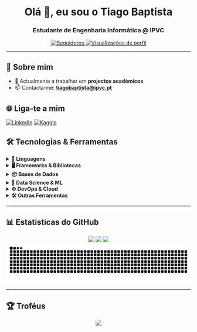 <h1 align="center">Olá 👋, eu sou o Tiago Baptista</h1>
<h3 align="center">Estudante de Engenharia Informática @ IPVC</h3>

<p align="center">
  <a href="https://github.com/baptistaz?tab=followers">
    <img src="https://img.shields.io/github/followers/baptistaz?label=Seguidores&style=social" alt="Seguidores">
  </a>
  <a href="https://komarev.com/ghpvc/?username=baptistaz">
    <img src="https://komarev.com/ghpvc/?username=baptistaz&style=flat&color=blue" alt="Visualizações de perfil">
  </a>
</p>

---

## 🚀 Sobre mim

* 🔭  Actualmente a trabalhar em **projectos académicos**
* 📫  Contacta‑me: **[tiagobaptista@ipvc.pt](mailto:tiagobaptista@ipvc.pt)**

## 🌐 Liga‑te a mim

[![LinkedIn](https://img.shields.io/badge/LinkedIn-0A66C2?style=for-the-badge\&logo=linkedin\&logoColor=white)](https://www.linkedin.com/in/tiago-baptista-18823a318/)
[![Kaggle](https://img.shields.io/badge/Kaggle-20BEFF?style=for-the-badge\&logo=kaggle\&logoColor=white)](https://www.kaggle.com/tiagobaptista11)

## 🛠️ Tecnologias & Ferramentas

<details>
<summary><strong>👑 Linguagens</strong></summary>

![C#](https://img.shields.io/badge/C%23-239120?style=for-the-badge\&logo=csharp\&logoColor=white)
![JavaScript](https://img.shields.io/badge/JavaScript-F7DF1E?style=for-the-badge\&logo=javascript\&logoColor=black)
![TypeScript](https://img.shields.io/badge/TypeScript-007ACC?style=for-the-badge\&logo=typescript\&logoColor=white)
![Python](https://img.shields.io/badge/Python-3776AB?style=for-the-badge\&logo=python\&logoColor=white)
![Java](https://img.shields.io/badge/Java-ED8B00?style=for-the-badge\&logo=openjdk\&logoColor=white)
![C](https://img.shields.io/badge/C-A8B9CC?style=for-the-badge\&logo=c\&logoColor=black)
![Bash](https://img.shields.io/badge/Bash-4EAA25?style=for-the-badge\&logo=gnubash\&logoColor=white)
![HTML5](https://img.shields.io/badge/HTML5-E34F26?style=for-the-badge\&logo=html5\&logoColor=white)
![CSS3](https://img.shields.io/badge/CSS3-1572B6?style=for-the-badge\&logo=css3\&logoColor=white)
![Kotlin](https://img.shields.io/badge/Kotlin-7F52FF?style=for-the-badge\&logo=kotlin\&logoColor=white)
![MATLAB](https://img.shields.io/badge/MATLAB-0076A8?style=for-the-badge\&logo=MathWorks\&logoColor=white)

</details>

<details>
<summary><strong>🖥️ Frameworks & Bibliotecas</strong></summary>

![Angular](https://img.shields.io/badge/Angular-DD0031?style=for-the-badge\&logo=angular\&logoColor=white)
![React](https://img.shields.io/badge/React-20232A?style=for-the-badge\&logo=react\&logoColor=61DAFB)
![React Native](https://img.shields.io/badge/React_Native-20232A?style=for-the-badge\&logo=react\&logoColor=61DAFB)
![Node.js](https://img.shields.io/badge/Node.js-339933?style=for-the-badge\&logo=nodedotjs\&logoColor=white)
![.NET](https://img.shields.io/badge/.NET-512BD4?style=for-the-badge\&logo=dotnet\&logoColor=white)
![Express](https://img.shields.io/badge/Express-000000?style=for-the-badge\&logo=express\&logoColor=white)
![Vue.js](https://img.shields.io/badge/Vue.js-35495E?style=for-the-badge\&logo=vuedotjs\&logoColor=4FC08D)
![Svelte](https://img.shields.io/badge/Svelte-FF3E00?style=for-the-badge\&logo=svelte\&logoColor=white)
![Ionic](https://img.shields.io/badge/Ionic-3880FF?style=for-the-badge\&logo=ionic\&logoColor=white)
![Android](https://img.shields.io/badge/Android-3DDC84?style=for-the-badge\&logo=android\&logoColor=white)
![GraphQL](https://img.shields.io/badge/GraphQL-E10098?style=for-the-badge\&logo=graphql\&logoColor=white)
![Firebase](https://img.shields.io/badge/Firebase-FFCA28?style=for-the-badge\&logo=firebase\&logoColor=black)
![OpenCV](https://img.shields.io/badge/OpenCV-5C3EE8?style=for-the-badge\&logo=opencv\&logoColor=white)

</details>

<details>
<summary><strong>📦 Bases de Dados</strong></summary>

![MySQL](https://img.shields.io/badge/MySQL-4479A1?style=for-the-badge\&logo=mysql\&logoColor=white)
![PostgreSQL](https://img.shields.io/badge/PostgreSQL-4169E1?style=for-the-badge\&logo=postgresql\&logoColor=white)
![MongoDB](https://img.shields.io/badge/MongoDB-47A248?style=for-the-badge\&logo=mongodb\&logoColor=white)
![MariaDB](https://img.shields.io/badge/MariaDB-003545?style=for-the-badge\&logo=mariadb\&logoColor=white)
![SQLite](https://img.shields.io/badge/SQLite-003B57?style=for-the-badge\&logo=sqlite\&logoColor=white)
![SQL Server](https://img.shields.io/badge/SQL%20Server-CC2927?style=for-the-badge\&logo=microsoftsqlserver\&logoColor=white)

</details>

<details>
<summary><strong>🤖 Data Science & ML</strong></summary>

![TensorFlow](https://img.shields.io/badge/TensorFlow-FF6F00?style=for-the-badge\&logo=tensorflow\&logoColor=white)
![PyTorch](https://img.shields.io/badge/PyTorch-EE4C2C?style=for-the-badge\&logo=pytorch\&logoColor=white)
![Scikit‑Learn](https://img.shields.io/badge/Scikit--Learn-F7931E?style=for-the-badge\&logo=scikitlearn\&logoColor=white)
![Pandas](https://img.shields.io/badge/Pandas-150458?style=for-the-badge\&logo=pandas\&logoColor=white)
![Seaborn](https://img.shields.io/badge/Seaborn-4C8CBF?style=for-the-badge\&logo=seaborn\&logoColor=white)

</details>

<details>
<summary><strong>⚙️ DevOps & Cloud</strong></summary>

![Docker](https://img.shields.io/badge/Docker-2496ED?style=for-the-badge\&logo=docker\&logoColor=white)
![Git](https://img.shields.io/badge/Git-F05032?style=for-the-badge\&logo=git\&logoColor=white)
![GitHub Actions](https://img.shields.io/badge/GitHub_Actions-2088FF?style=for-the-badge\&logo=githubactions\&logoColor=white)
![Linux](https://img.shields.io/badge/Linux-FCC624?style=for-the-badge\&logo=linux\&logoColor=black)
![Grafana](https://img.shields.io/badge/Grafana-F46800?style=for-the-badge\&logo=grafana\&logoColor=white)

</details>

<details>
<summary><strong>🛠️ Outras Ferramentas</strong></summary>

![Postman](https://img.shields.io/badge/Postman-FF6C37?style=for-the-badge\&logo=postman\&logoColor=white)
![Figma](https://img.shields.io/badge/Figma-F24E1E?style=for-the-badge\&logo=figma\&logoColor=white)
![Unity](https://img.shields.io/badge/Unity-000000?style=for-the-badge\&logo=unity\&logoColor=white)
![Unreal Engine](https://img.shields.io/badge/Unreal_Engine-0E1128?style=for-the-badge\&logo=unrealengine\&logoColor=white)

</details>

---

## 📊 Estatísticas do GitHub

<div align="center">
  <img height="160em" src="https://github-readme-stats.vercel.app/api?username=baptistaz&show_icons=true&theme=radical&hide_border=true&include_all_commits=true&count_private=true" />
  <img height="160em" src="https://github-readme-stats.vercel.app/api/top-langs/?username=baptistaz&layout=compact&theme=radical&hide_border=true" />
  <img height="160em" src="https://github-readme-streak-stats.herokuapp.com/?user=baptistaz&theme=radical&hide_border=true" />
</div>


<picture>
  <source media="(prefers-color-scheme: dark)" srcset="https://raw.githubusercontent.com/BaptistaZ/BaptistaZ/refs/heads/output/github-snake-dark.svg" />
  <source media="(prefers-color-scheme: light)" srcset="https://raw.githubusercontent.com/BaptistaZ/BaptistaZ/refs/heads/output/github-snake.svg" />
  <img alt="Snake animation" src="https://raw.githubusercontent.com/BaptistaZ/BaptistaZ/refs/heads/output/github-snake.svg" />
</picture>



---

## 🏆 Troféus

<p align="center">
  <img src="https://github-profile-trophy.vercel.app/?username=baptistaz&theme=onedark&row=1&column=6" />
</p>

<!-- Se quiseres adicionar o gráfico de actividade, descomenta a linha seguinte -->

<!-- ![GitHub Activity Graph](https://github-readme-activity-graph.vercel.app/graph?username=baptistaz&theme=github-compact) -->
